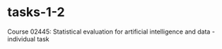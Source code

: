 # tasks-1-2
Course 02445: Statistical evaluation for artificial intelligence and data - individual task

